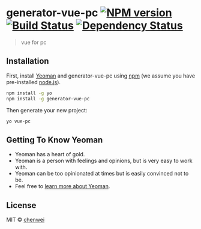 # generator-vue-pc [![NPM version][npm-image]][npm-url] [![Build Status][travis-image]][travis-url] [![Dependency Status][daviddm-image]][daviddm-url]
> vue for pc

## Installation

First, install [Yeoman](http://yeoman.io) and generator-vue-pc using [npm](https://www.npmjs.com/) (we assume you have pre-installed [node.js](https://nodejs.org/)).

```bash
npm install -g yo
npm install -g generator-vue-pc
```

Then generate your new project:

```bash
yo vue-pc
```

## Getting To Know Yeoman

 * Yeoman has a heart of gold.
 * Yeoman is a person with feelings and opinions, but is very easy to work with.
 * Yeoman can be too opinionated at times but is easily convinced not to be.
 * Feel free to [learn more about Yeoman](http://yeoman.io/).

## License

MIT © [chenwei]()


[npm-image]: https://badge.fury.io/js/generator-vue-pc.svg
[npm-url]: https://npmjs.org/package/generator-vue-pc
[travis-image]: https://travis-ci.org/bemystery/generator-vue-pc.svg?branch=master
[travis-url]: https://travis-ci.org/bemystery/generator-vue-pc
[daviddm-image]: https://david-dm.org/bemystery/generator-vue-pc.svg?theme=shields.io
[daviddm-url]: https://david-dm.org/bemystery/generator-vue-pc
